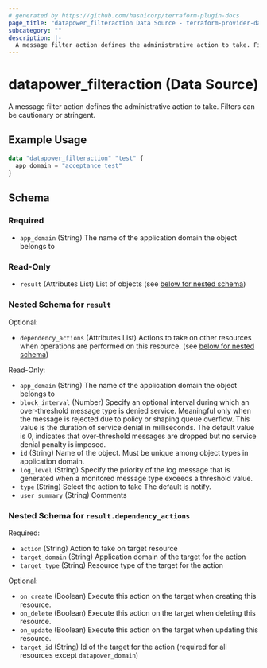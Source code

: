 ```yaml
---
# generated by https://github.com/hashicorp/terraform-plugin-docs
page_title: "datapower_filteraction Data Source - terraform-provider-datapower"
subcategory: ""
description: |-
  A message filter action defines the administrative action to take. Filters can be cautionary or stringent.
---
```


# datapower_filteraction (Data Source)

A message filter action defines the administrative action to take. Filters can be cautionary or stringent.

## Example Usage

```terraform
data "datapower_filteraction" "test" {
  app_domain = "acceptance_test"
}
```

<!-- schema generated by tfplugindocs -->
## Schema

### Required

- `app_domain` (String) The name of the application domain the object belongs to

### Read-Only

- `result` (Attributes List) List of objects (see [below for nested schema](#nestedatt--result))

<a id="nestedatt--result"></a>
### Nested Schema for `result`

Optional:

- `dependency_actions` (Attributes List) Actions to take on other resources when operations are performed on this resource. (see [below for nested schema](#nestedatt--result--dependency_actions))

Read-Only:

- `app_domain` (String) The name of the application domain the object belongs to
- `block_interval` (Number) Specify an optional interval during which an over-threshold message type is denied service. Meaningful only when the message is rejected due to policy or shaping queue overflow. This value is the duration of service denial in milliseconds. The default value is 0, indicates that over-threshold messages are dropped but no service denial penalty is imposed.
- `id` (String) Name of the object. Must be unique among object types in application domain.
- `log_level` (String) Specify the priority of the log message that is generated when a monitored message type exceeds a threshold value.
- `type` (String) Select the action to take The default is notify.
- `user_summary` (String) Comments

<a id="nestedatt--result--dependency_actions"></a>
### Nested Schema for `result.dependency_actions`

Required:

- `action` (String) Action to take on target resource
- `target_domain` (String) Application domain of the target for the action
- `target_type` (String) Resource type of the target for the action

Optional:

- `on_create` (Boolean) Execute this action on the target when creating this resource.
- `on_delete` (Boolean) Execute this action on the target when deleting this resource.
- `on_update` (Boolean) Execute this action on the target when updating this resource.
- `target_id` (String) Id of the target for the action (required for all resources except `datapower_domain`)
